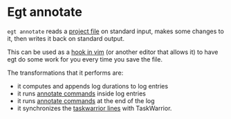# Egt annotate

`egt annotate` reads a [project file](project.md) on standard input, makes some
changes to it, then writes it back on standard output.

This can be used as a [hook in vim](http://www.enricozini.org/blog/2016/debian/postprocessing-files-saved-by-vim/)
(or another editor that allows it) to have egt do some work for you every time
you save the file.

The transformations that it performs are:

 * it computes and appends log durations to log entries
 * it runs [annotate commands](project.md#log_annotate) inside log entries
 * it runs [annotate commands](project.md#log_annotate) at the end of the log
 * it synchronizes the [taskwarrior lines](project.md#body_taskwarrior) with
   TaskWarrior.
